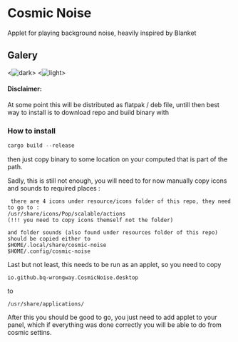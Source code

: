 # Cosmic Noise

Applet for playing background noise, heavily inspired by Blanket

## Galery 

<![dark](https://ibb.co/nSwzHgx)> <![light](https://ibb.co/mVMhMtvg)>


#### Disclaimer:
At some point this will be distributed as flatpak / deb file, untill then best way to install is to download repo and build binary with 


### How to install

```rust
cargo build --release
```
then just copy binary to some location on your computed that is part of the path.

Sadly, this is still not enough, you will need to for now manually copy icons and sounds to required places :


```
 there are 4 icons under resource/icons folder of this repo, they need to go to :
/usr/share/icons/Pop/scalable/actions
(!!! you need to copy icons themself not the folder)

and folder sounds (also found under resources folder of this repo) should be copied either to 
$HOME/.local/share/cosmic-noise
$HOME/.config/cosmic-noise

```

Last but not least, this needs to be run as an applet, so you need to copy 

```
io.github.bq-wrongway.CosmicNoise.desktop
 ```
to 

```
/usr/share/applications/
```

After this you should be good to go, you just need to add applet to your panel, which if everything was done correctly you will be able to do from cosmic settins.

